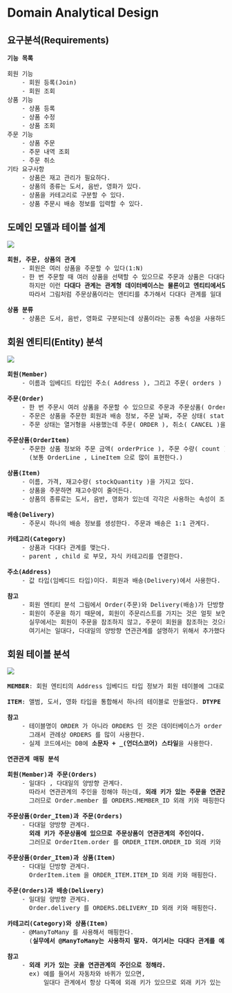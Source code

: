 # Domain Analytical Design
## 요구분석(Requirements)
<pre>
<b>기능 목록</b>

회원 기능
    - 회원 등록(Join)
    - 회원 조회
상품 기능
    - 상품 등록
    - 상품 수정
    - 상품 조회
주문 기능
    - 상품 주문
    - 주문 내역 조회
    - 주문 취소
기타 요구사항
    - 상품은 재고 관리가 필요하다.
    - 상품의 종류는 도서, 음반, 영화가 있다.
    - 상품을 카테고리로 구분할 수 있다.
    - 상품 주문시 배송 정보를 입력할 수 있다.
</pre>
## 도메인 모델과 테이블 설계
<pre>
<img src="https://github.com/RyuKyeongWoo/TIL/blob/main/SpringBootJPA1/img/DomainModelAndTableDesign.PNG"/>

<b>회원, 주문, 상품의 관계</b> 
    - 회원은 여러 상품을 주문할 수 있다(1:N)
    - 한 번 주문할 때 여러 상품을 선택할 수 있으므로 주문과 상품은 다대다 관계다(N:M)
      하지만 이런 <b>다대다 관계는 관계형 데이터베이스는 물론이고 엔티티에서도 거의 사용하지 않는다.</b>
      따라서 그림처럼 주문상품이라는 엔티티를 추가해서 다대다 관계를 일대 다, 다대일 관계로 풀어냈다.

<b>상품 분류</b>
    - 상품은 도서, 음반, 영화로 구분되는데 상품이라는 공통 속성을 사용하므로 <b>상속 구조로 표현</b>했다.
</pre>
## 회원 엔티티(Entity) 분석
<pre>
<img src="https://github.com/RyuKyeongWoo/TIL/blob/main/SpringBootJPA1/img/EntityAnalytical.PNG"/>

<b>회원(Member)</b> 
    - 이름과 임베디드 타입인 주소( Address ), 그리고 주문( orders ) 리스트를 가진다.

<b>주문(Order)</b> 
    - 한 번 주문시 여러 상품을 주문할 수 있으므로 주문과 주문상품( OrderItem )은 일대다 관계다(1:N)
    - 주문은 상품을 주문한 회원과 배송 정보, 주문 날짜, 주문 상태( status )를 가지고 있다.
    - 주문 상태는 열거형을 사용했는데 주문( ORDER ), 취소( CANCEL )을 표현할 수 있다.

<b>주문상품(OrderItem)</b> 
    - 주문한 상품 정보와 주문 금액( orderPrice ), 주문 수량( count ) 정보를 가지고있다.
      (보통 OrderLine , LineItem 으로 많이 표현한다.)

<b>상품(Item)</b> 
    - 이름, 가격, 재고수량( stockQuantity )을 가지고 있다.
    - 상품을 주문하면 재고수량이 줄어든다.
    - 상품의 종류로는 도서, 음반, 영화가 있는데 각각은 사용하는 속성이 조금씩 다르다.

<b>배송(Delivery)</b>
    - 주문시 하나의 배송 정보를 생성한다. 주문과 배송은 1:1 관계다.

<b>카테고리(Category)</b>
    - 상품과 다대다 관계를 맺는다.
    - parent , child 로 부모, 자식 카테고리를 연결한다.

<b>주소(Address)</b>
    - 값 타입(임베디드 타입)이다. 회원과 배송(Delivery)에서 사용한다.

<b>참고</b>
    - 회원 엔티티 분석 그림에서 Order(주문)와 Delivery(배송)가 단방향 관계로 잘못 그려져 있다. 양방향 관계가 맞다.
    - 회원이 주문을 하기 때문에, 회원이 주문리스트를 가지는 것은 얼핏 보면 잘 설계한 것 같지만, 객체 세상은 실제 세계와는 다르다.
      실무에서는 회원이 주문을 참조하지 않고, 주문이 회원을 참조하는 것으로 충분하다.
      여기서는 일대다, 다대일의 양방향 연관관계를 설명하기 위해서 추가했다.
</pre>
## 회원 테이블 분석
<pre>
<img src="https://github.com/RyuKyeongWoo/TIL/blob/main/SpringBootJPA1/img/TableAnalytical.PNG">

<b>MEMBER</b>: 회원 엔티티의 Address 임베디드 타입 정보가 회원 테이블에 그대로 들어갔다. 이것은 DELIVERY 테이블도 마찬가지다.

<b>ITEM</b>: 앨범, 도서, 영화 타입을 통합해서 하나의 테이블로 만들었다. <b>DTYPE 컬럼으로 타입을 구분</b>한다.

<b>참고</b>
    - 테이블명이 ORDER 가 아니라 ORDERS 인 것은 데이터베이스가 order by 때문에 예약어로 잡고 있는 경우가 많다. 
      그래서 관례상 ORDERS 를 많이 사용한다.
    - 실제 코드에서는 DB에 <b>소문자 + _(언더스코어) 스타일</b>을 사용한다.

<b>연관관계 매핑 분석</b>

<b>회원(Member)과 주문(Orders)</b>
    - 일대다 , 다대일의 양방향 관계다.
      따라서 연관관계의 주인을 정해야 하는데, <b>외래 키가 있는 주문을 연관관계의 주인으로 정하는 것이 좋다.</b>
      그러므로 Order.member 를 ORDERS.MEMBER_ID 외래 키와 매핑한다.

<b>주문상품(Order_Item)과 주문(Orders)</b>
    - 다대일 양방향 관계다.
      <b>외래 키가 주문상품에 있으므로 주문상품이 연관관계의 주인이다.</b>
      그러므로 OrderItem.order 를 ORDER_ITEM.ORDER_ID 외래 키와 매핑한다.

<b>주문상품(Order_Item)과 상품(Item)</b>
    - 다대일 단방향 관계다.
      OrderItem.item 을 ORDER_ITEM.ITEM_ID 외래 키와 매핑한다.

<b>주문(Orders)과 배송(Delivery)</b>
    - 일대일 양방향 관계다.
      Order.delivery 를 ORDERS.DELIVERY_ID 외래 키와 매핑한다.

<b>카테고리(Category)와 상품(Item)</b>
    - @ManyToMany 를 사용해서 매핑한다.
      (<b>실무에서 @ManyToMany는 사용하지 말자. 여기서는 다대다 관계를 예제로 보여주기 위해 추가했을 뿐이다</b>)

<b>참고</b>
    - <b>외래 키가 있는 곳을 연관관계의 주인으로 정해라.</b>
      ex) 예를 들어서 자동차와 바퀴가 있으면,
          일대다 관계에서 항상 다쪽에 외래 키가 있으므로 외래 키가 있는 바퀴를 연관관계의 주인으로 정하면 된다.
</pre>